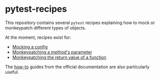 # pytest-recipes

This repository contains several `pytest` recipes explaining how to mock or monkeypatch different types of objects.

At the moment, recipes exist for:
  - [Mocking a config](/mock-config/)
  - [Monkeypatching a method's parameter](/monkeypatch-method-parameter/)
  - [Monkeypatching the return value of a function](/monkeypatch-return-value/)

The [how-to](https://docs.pytest.org/en/latest/how-to/index.html) guides from the official documentation are also particularly useful.
